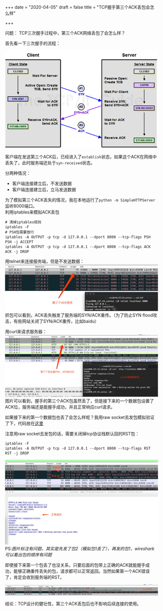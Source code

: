 +++
date = "2020-04-05"
draft = false
title = "TCP握手第三个ACK丢包会怎么样"

+++

问题：  TCP三次握手过程中，第三个ACK网络丢包了会怎么样？

首先看一下三次握手的流程：

![img](/images/tcpopen3way.png)

客户端在发送第三个ACK后，已经进入了`establish`状态，如果这个ACK在网络中丢失了，此时服务端还处于`syn-received`状态。

分两种情况：
* 客户端连接建立后，不发送数据
* 客户端连接建立后，立马发送数据

为了模拟第三个ACK丢失的情况，我在本地运行了`python -m SimpleHTTPServer`监听8000端口。  
利用iptables来模拟ACK丢包
```
# 清掉iptables规则
iptables -F
# PSH包需要放行
iptables -A OUTPUT -p tcp -d 127.0.0.1 --dport 8000 --tcp-flags PSH PSH -j ACCEPT
iptables -A OUTPUT -p tcp -d 127.0.0.1 --dport 8000 --tcp-flags ACK ACK -j DROP
```

用telnet来连接服务端，但是不发送数据：
![img](/images/ack_lost.jpeg)
抓包可以看到，ACK丢失触发了服务端的SYN/ACK重传。（为了防止SYN flood攻击，有些网站关闭了SYN/ACK重传，比如baidu）

用curl来请求服务器：
![img](/images/ack_lost_with_curl.jpeg)
图片可以看到，握手的第三个ACK包虽然丢了，但是接下来的一个数据包设置了ACK位，服务端还是能握手成功，并且正常响应curl请求。

如果接下来的第一个数据包也丢了会怎么样呢？我用raw socket去发包模拟验证了下，代码放在[这里](https://gist.github.com/ls0f/941912ca0cf6e756eeb4524e497a7095)

注意用raw socket去发包的话，需要关闭掉tcp协议栈默认回的RST包：
```
iptables -F
iptables -A OUTPUT -p tcp -d 127.0.0.1 --dport 8000 --tcp-flags RST RST -j DROP
```

![img](/images/out_of_order.jpeg)
PS:*图片标注有问题，其实是先发了包2（模拟包1丢了），再发的包1，wireshark可以看出包的顺序有问题*

即使接下来第一个包丢了也没关系，只要后面的包带上正确的ACK就能握手成功，能够正确重传丢失的包，请求都可以正常返回。当然如果第一个ACK错误了，肯定会收到服务端的RST。

![img](/images/wrong_ack.jpeg)

结论：TCP设计的健壮性，第三个ACK丢包后也不影响后续连接的使用。


